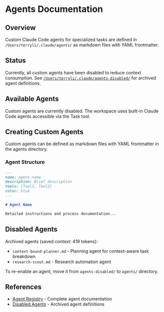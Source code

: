 # Agents Documentation

## Overview

Custom Claude Code agents for specialized tasks are defined in `/Users/terryli/.claude/agents/` as markdown files with YAML frontmatter.

## Status

Currently, all custom agents have been disabled to reduce context consumption. See [`/Users/terryli/.claude/agents-disabled/`](/Users/terryli/.claude/agents-disabled/) for archived agent definitions.

## Available Agents

Custom agents are currently disabled. The workspace uses built-in Claude Code agents accessible via the Task tool.

## Creating Custom Agents

Custom agents can be defined as markdown files with YAML frontmatter in the agents directory.

### Agent Structure

```markdown
---
name: agent-name
description: Brief description
tools: [Tool1, Tool2]
color: blue
---

# Agent Name

Detailed instructions and process documentation...
```

## Disabled Agents

Archived agents (saved context: 419 tokens):

- `context-bound-planner.md` - Planning agent for context-aware task breakdown
- `research-scout.md` - Research automation agent

To re-enable an agent, move it from `agents-disabled/` to `agents/` directory.

## References

- [Agent Registry](AGENTS.md) - Complete agent documentation
- [Disabled Agents](/Users/terryli/.claude/agents-disabled/) - Archived agent definitions
